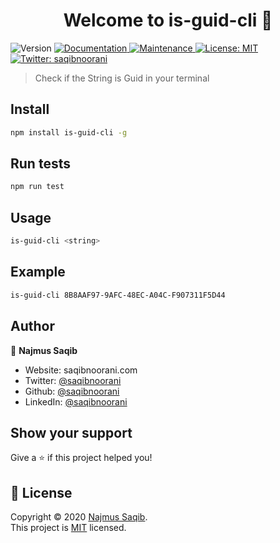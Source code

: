<h1 align="center">Welcome to is-guid-cli 👋</h1>
<p>
  <img alt="Version" src="https://img.shields.io/badge/version-1.0.0-blue.svg?cacheSeconds=2592000" />
  <a href="https://github.com/saqibnoorani/is-guid-cli#readme" target="_blank">
    <img alt="Documentation" src="https://img.shields.io/badge/documentation-yes-brightgreen.svg" />
  </a>
  <a href="https://github.com/saqibnoorani/is-guid-cli/graphs/commit-activity" target="_blank">
    <img alt="Maintenance" src="https://img.shields.io/badge/Maintained%3F-yes-green.svg" />
  </a>
  <a href="https://github.com/saqibnoorani/is-guid-cli/blob/master/LICENSE" target="_blank">
    <img alt="License: MIT" src="https://img.shields.io/github/license/saqibnoorani/is-guid-cli" />
  </a>
  <a href="https://twitter.com/saqibnoorani" target="_blank">
    <img alt="Twitter: saqibnoorani" src="https://img.shields.io/twitter/follow/saqibnoorani.svg?style=social" />
  </a>
</p>

> Check if the String is Guid in your terminal

## Install

```sh
npm install is-guid-cli -g
```

## Run tests

```sh
npm run test
```

## Usage

```sh
is-guid-cli <string> 
```

## Example

```sh
is-guid-cli 8B8AAF97-9AFC-48EC-A04C-F907311F5D44
```


## Author

👤 **Najmus Saqib**

* Website: saqibnoorani.com
* Twitter: [@saqibnoorani](https://twitter.com/saqibnoorani)
* Github: [@saqibnoorani](https://github.com/saqibnoorani)
* LinkedIn: [@saqibnoorani](https://linkedin.com/in/saqibnoorani)

## Show your support

Give a ⭐️ if this project helped you!

## 📝 License

Copyright © 2020 [Najmus Saqib](https://github.com/saqibnoorani).<br />
This project is [MIT](https://github.com/saqibnoorani/is-guid-cli/blob/master/LICENSE) licensed.
